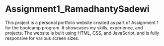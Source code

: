 # Assignment1_RamadhantySadewi
This project is a personal portfolio website created as part of Assignment 1 for the bootcamp program. It showcases my skills, experience, and projects. The website is built using HTML, CSS, and JavaScript, and is fully responsive for various screen sizes.
